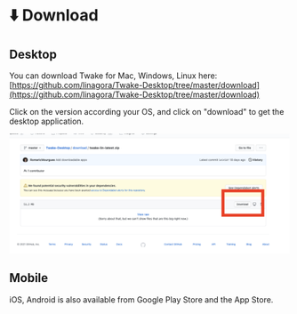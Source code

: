 # ⬇️ Download

## Desktop

You can download Twake for Mac, Windows, Linux here: [https://github.com/linagora/Twake-Desktop/tree/master/download](https://github.com/linagora/Twake-Desktop/tree/master/download)

Click on the version according your OS, and click on "download" to get the desktop application.

![](../.gitbook/assets/image%20%283%29.png)



## Mobile

iOS, Android is also available from Google Play Store and the App Store.

